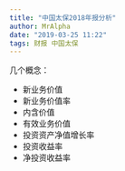 ```yaml
---
title: "中国太保2018年报分析"
author: MrAlpha
date: "2019-03-25 11:22"
tags: 财报 中国太保
---
```


几个概念：

- 新业务价值
- 新业务价值率
- 内含价值
- 有效业务价值
- 投资资产净值增长率
- 投资收益率
- 净投资收益率
